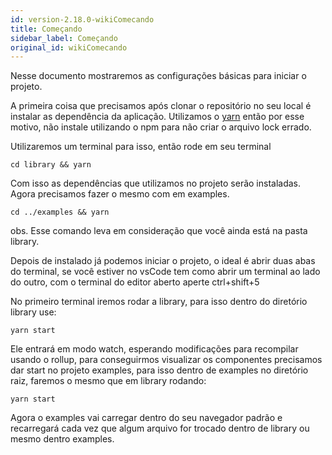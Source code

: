 ```yaml
---
id: version-2.18.0-wikiComecando
title: Começando
sidebar_label: Começando
original_id: wikiComecando
---
```


Nesse documento mostraremos as configurações básicas para iniciar o projeto.

A primeira coisa que precisamos após clonar o repositório no seu local é instalar as dependência da aplicação. Utilizamos o [yarn](https://www.npmjs.com/package/yarn) então por esse motivo, não instale utilizando o npm para não criar o arquivo lock errado.

Utilizaremos um terminal para isso, então rode em seu terminal

```
cd library && yarn
```

Com isso as dependências que utilizamos no projeto serão instaladas. Agora precisamos fazer o mesmo com em examples.

```
cd ../examples && yarn
```

obs. Esse comando leva em consideração que você ainda está na pasta library.

Depois de instalado já podemos iniciar o projeto, o ideal é abrir duas abas do terminal, se você estiver no vsCode tem como abrir um terminal ao lado do outro, com o terminal do editor aberto aperte ctrl+shift+5

No primeiro terminal iremos rodar a library, para isso dentro do diretório library use:

```
yarn start
```

Ele entrará em modo watch, esperando modificações para recompilar usando o rollup, para conseguirmos visualizar os componentes precisamos dar start no projeto examples, para isso dentro de examples no diretório raiz, faremos o mesmo que em library rodando:

```
yarn start
```

Agora o examples vai carregar dentro do seu navegador padrão e recarregará cada vez que algum arquivo for trocado dentro de library ou mesmo dentro examples.
